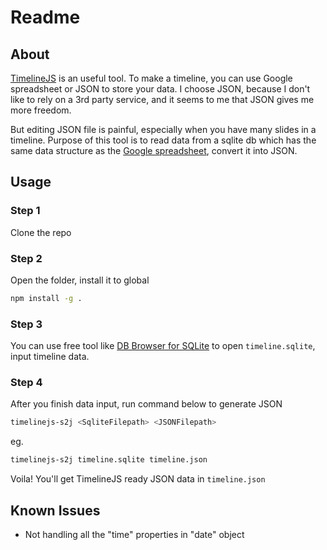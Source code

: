 # Readme

## About

[TimelineJS](https://timeline.knightlab.com/) is an useful tool. To make a timeline, you can use Google spreadsheet or JSON to store your data. I choose JSON, because I don't like to rely on a 3rd party service, and it seems to me that JSON gives me more freedom.

But editing JSON file is painful, especially when you have many slides in a timeline. Purpose of this tool is to read data from a sqlite db which has the same data structure as the [Google spreadsheet](https://docs.google.com/spreadsheets/u/1/d/1xuY4upIooEeszZ_lCmeNx24eSFWe0rHe9ZdqH2xqVNk/pubhtml), convert it into JSON.

## Usage

### Step 1

Clone the repo

### Step 2

Open the folder, install it to global

```bash
npm install -g .
```

### Step 3

You can use free tool like [DB Browser for SQLite](https://sqlitebrowser.org/) to open `timeline.sqlite`, input timeline data.

### Step 4

After you finish data input, run command below to generate JSON

```bash
timelinejs-s2j <SqliteFilepath> <JSONFilepath>
```

eg.

```bash
timelinejs-s2j timeline.sqlite timeline.json
```

Voila! You'll get TimelineJS ready JSON data in `timeline.json`

## Known Issues

- Not handling all the "time" properties in "date" object
